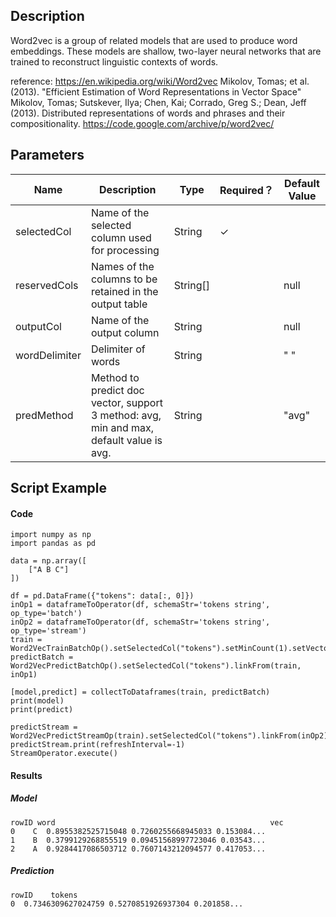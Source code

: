 ## Description
Word2vec is a group of related models that are used to produce word embeddings.
 These models are shallow, two-layer neural networks that are trained to reconstruct
 linguistic contexts of words.

 reference:
 https://en.wikipedia.org/wiki/Word2vec
 Mikolov, Tomas; et al. (2013). "Efficient Estimation of Word Representations in Vector Space"
 Mikolov, Tomas; Sutskever, Ilya; Chen, Kai; Corrado, Greg S.; Dean, Jeff (2013).
 Distributed representations of words and phrases and their compositionality.
 https://code.google.com/archive/p/word2vec/

## Parameters
| Name | Description | Type | Required？ | Default Value |
| --- | --- | --- | --- | --- |
| selectedCol | Name of the selected column used for processing | String | ✓ |  |
| reservedCols | Names of the columns to be retained in the output table | String[] |  | null |
| outputCol | Name of the output column | String |  | null |
| wordDelimiter | Delimiter of words | String |  | " " |
| predMethod | Method to predict doc vector, support 3 method: avg, min and max, default value is avg. | String |  | "avg" |


## Script Example
#### Code
```
import numpy as np
import pandas as pd

data = np.array([
    ["A B C"]
])

df = pd.DataFrame({"tokens": data[:, 0]})
inOp1 = dataframeToOperator(df, schemaStr='tokens string', op_type='batch')
inOp2 = dataframeToOperator(df, schemaStr='tokens string', op_type='stream')
train = Word2VecTrainBatchOp().setSelectedCol("tokens").setMinCount(1).setVectorSize(4).linkFrom(inOp1)
predictBatch = Word2VecPredictBatchOp().setSelectedCol("tokens").linkFrom(train, inOp1)

[model,predict] = collectToDataframes(train, predictBatch)
print(model)
print(predict)

predictStream = Word2VecPredictStreamOp(train).setSelectedCol("tokens").linkFrom(inOp2)
predictStream.print(refreshInterval=-1)
StreamOperator.execute()
```

#### Results
##### Model
```
rowID word                                                vec
0    C  0.8955382525715048 0.7260255668945033 0.153084...
1    B  0.3799129268855519 0.09451568997723046 0.03543...
2    A  0.9284417086503712 0.7607143212094577 0.417053...
```

##### Prediction
```
rowID    tokens
0  0.7346309627024759 0.5270851926937304 0.201858...
```

